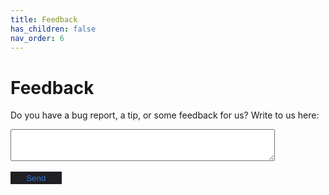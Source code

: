 ```yaml
---
title: Feedback
has_children: false
nav_order: 6
---
```


<style type='text/css'>
#submit_button {
    background-color: #201f23;
    color: #2b79e3;
    border-style: none;
    padding: 0.5% 5%;
}
#submit_button:hover {
    background-color: #17171c;
}

</style>

# Feedback

Do you have a bug report, a tip, or some feedback for us? Write to us here:

<form action="https://formspree.io/f/mqkgoqqo" method="POST">
    <textarea rows="3" cols="50" name="text"></textarea><br><br>
   <input type="submit" value="Send" id="submit_button">
</form>